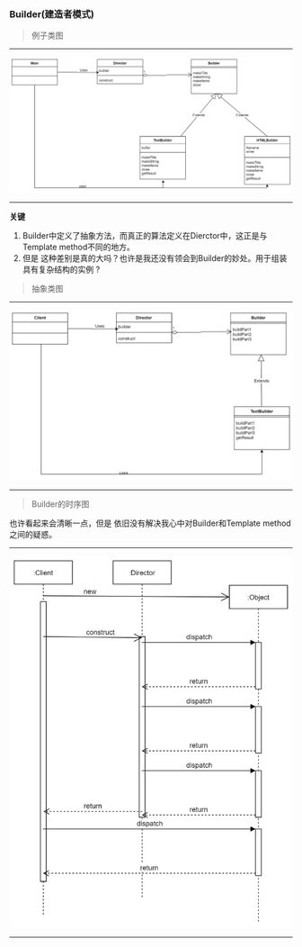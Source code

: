 ### Builder(建造者模式)
> 例子类图

---
![Builder_concrete](./resources/Builder_concrete.jpg)

---


**关键**
1. Builder中定义了抽象方法，而真正的算法定义在Dierctor中，这正是与Template method不同的地方。
2. 但是 这种差别是真的大吗？也许是我还没有领会到Builder的妙处。用于组装具有复杂结构的实例 ?

> 抽象类图
---
![Builder_abstract](./resources/Builder_abstract.jpg)

---

> Builder的时序图


也许看起来会清晰一点，但是 依旧没有解决我心中对Builder和Template method之间的疑惑。

---
![Builder_Time](./resources/Builder_Time.jpg)

---